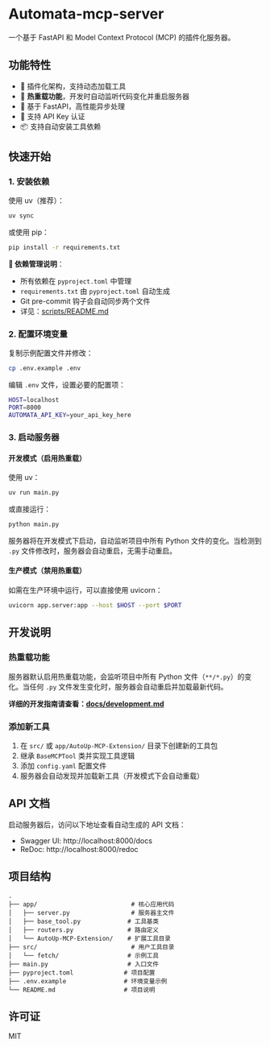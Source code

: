 # Automata-mcp-server

一个基于 FastAPI 和 Model Context Protocol (MCP) 的插件化服务器。

## 功能特性

- 🔌 插件化架构，支持动态加载工具
- 🔄 **热重载功能**，开发时自动监听代码变化并重启服务器
- 🚀 基于 FastAPI，高性能异步处理
- 🔐 支持 API Key 认证
- 📦 支持自动安装工具依赖

## 快速开始

### 1. 安装依赖

使用 uv（推荐）：
```bash
uv sync
```

或使用 pip：
```bash
pip install -r requirements.txt
```

**📝 依赖管理说明**：
- 所有依赖在 `pyproject.toml` 中管理
- `requirements.txt` 由 `pyproject.toml` 自动生成
- Git pre-commit 钩子会自动同步两个文件
- 详见：[scripts/README.md](scripts/README.md)

### 2. 配置环境变量

复制示例配置文件并修改：
```bash
cp .env.example .env
```

编辑 `.env` 文件，设置必要的配置项：
```bash
HOST=localhost
PORT=8000
AUTOMATA_API_KEY=your_api_key_here
```

### 3. 启动服务器

#### 开发模式（启用热重载）

使用 uv：
```bash
uv run main.py
```

或直接运行：
```bash
python main.py
```

服务器将在开发模式下启动，自动监听项目中所有 Python 文件的变化。当检测到 `.py` 文件修改时，服务器会自动重启，无需手动重启。

#### 生产模式（禁用热重载）

如需在生产环境中运行，可以直接使用 uvicorn：
```bash
uvicorn app.server:app --host $HOST --port $PORT
```

## 开发说明

### 热重载功能

服务器默认启用热重载功能，会监听项目中所有 Python 文件（`**/*.py`）的变化。当任何 `.py` 文件发生变化时，服务器会自动重启并加载最新代码。

**详细的开发指南请查看：[docs/development.md](docs/development.md)**

### 添加新工具

1. 在 `src/` 或 `app/AutoUp-MCP-Extension/` 目录下创建新的工具包
2. 继承 `BaseMCPTool` 类并实现工具逻辑
3. 添加 `config.yaml` 配置文件
4. 服务器会自动发现并加载新工具（开发模式下会自动重载）

## API 文档

启动服务器后，访问以下地址查看自动生成的 API 文档：
- Swagger UI: http://localhost:8000/docs
- ReDoc: http://localhost:8000/redoc

## 项目结构

```
.
├── app/                          # 核心应用代码
│   ├── server.py                 # 服务器主文件
│   ├── base_tool.py             # 工具基类
│   ├── routers.py               # 路由定义
│   └── AutoUp-MCP-Extension/    # 扩展工具目录
├── src/                          # 用户工具目录
│   └── fetch/                   # 示例工具
├── main.py                      # 入口文件
├── pyproject.toml              # 项目配置
├── .env.example                # 环境变量示例
└── README.md                   # 项目说明
```

## 许可证

MIT

